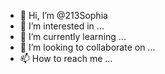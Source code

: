- 👋 Hi, I’m @213Sophia
- 👀 I’m interested in ...
- 🌱 I’m currently learning ...
- 💞️ I’m looking to collaborate on ...
- 📫 How to reach me ...

<!---
213Sophia/213Sophia is a ✨ special ✨ repository because its `README.md` (this file) appears on your GitHub profile.
You can click the Preview link to take a look at your changes.
--->
